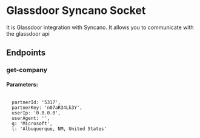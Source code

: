# Glassdoor Syncano Socket

It is Glassdoor integration with Syncano. It allows you to communicate with the glassdoor api

## Endpoints

### get-company

#### Parameters:
```

  partnerId: '5317',
  partnerKey: 'n07aR34Lk3Y',
  userIp: '0.0.0.0',
  userAgent: '',
  q: 'Microsoft',
  l: 'Albuquerque, NM, United States'
```

